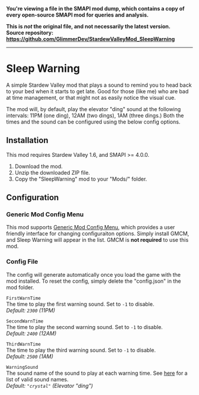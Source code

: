 **You're viewing a file in the SMAPI mod dump, which contains a copy of every open-source SMAPI mod
for queries and analysis.**

**This is _not_ the original file, and not necessarily the latest version.**  
**Source repository: https://github.com/GlimmerDev/StardewValleyMod_SleepWarning**

----

# Sleep Warning

A simple Stardew Valley mod that plays a sound to remind you to head back to your bed when it starts to get late. Good for those (like me) who are bad at time management, or that might not as easily notice the visual cue.

The mod will, by default, play the elevator "ding" sound at the following intervals: 11PM (one ding), 12AM (two dings), 1AM (three dings.) Both the times and the sound can be configured using the below config options.

## Installation
This mod requires Stardew Valley 1.6, and SMAPI >= 4.0.0.

1. Download the mod.
2. Unzip the downloaded ZIP file.
3. Copy the "SleepWarning" mod to your "Mods/" folder.


## Configuration

### Generic Mod Config Menu
This mod supports [Generic Mod Config Menu](https://www.nexusmods.com/stardewvalley/mods/5098), which provides a user friendly interface for changing configuraiton options. Simply install GMCM, and Sleep Warning will appear in the list. GMCM is **not required** to use this mod.

### Config File
The config will generate automatically once you load the game with the mod installed. To reset the config, simply delete the "config.json" in the mod folder.

``FirstWarnTime``  
The time to play the first warning sound. Set to ``-1`` to disable.  
*Default: ``2300`` (11PM)*

``SecondWarnTime``  
The time to play the second warning sound. Set to ``-1`` to disable.  
*Default: ``2400`` (12AM)*

``ThirdWarnTime``  
The time to play the third warning sound. Set to ``-1`` to disable.  
*Default: ``2500`` (1AM)*

``WarningSound``  
The sound name of the sound to play at each warning time. See [here](https://stardewvalleywiki.com/Modding:Audio#Sound) for a list of valid sound names.  
*Default: ``"crystal"`` (Elevator "ding")*

